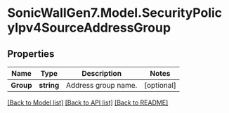 # SonicWallGen7.Model.SecurityPolicyIpv4SourceAddressGroup

## Properties

Name | Type | Description | Notes
------------ | ------------- | ------------- | -------------
**Group** | **string** | Address group name. | [optional] 

[[Back to Model list]](../README.md#documentation-for-models) [[Back to API list]](../README.md#documentation-for-api-endpoints) [[Back to README]](../README.md)

